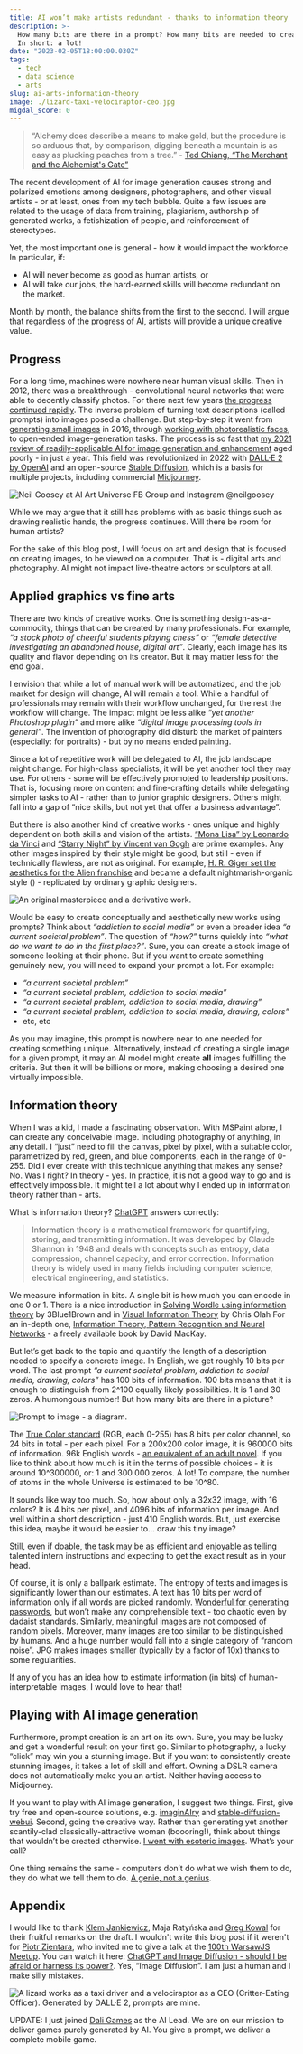 ```yaml
---
title: AI won’t make artists redundant - thanks to information theory
description: >-
  How many bits are there in a prompt? How many bits are needed to create an image?
  In short: a lot!
date: "2023-02-05T18:00:00.030Z"
tags:
  - tech
  - data science
  - arts
slug: ai-arts-information-theory
image: ./lizard-taxi-velociraptor-ceo.jpg
migdal_score: 0
---
```


> “Alchemy does describe a means to make gold, but the procedure is so arduous that, by
> comparison, digging beneath a mountain is as easy as plucking peaches from a tree.” - [Ted Chiang, “The Merchant and the Alchemist's Gate”](https://en.wikipedia.org/wiki/Ted_Chiang)

The recent development of AI for image generation causes strong and polarized emotions among designers, photographers, and other visual artists - or at least, ones from my tech bubble. Quite a few issues are related to the usage of data from training, plagiarism, authorship of generated works, a fetishization of people, and reinforcement of stereotypes.

Yet, the most important one is general - how it would impact the workforce. In particular, if:

- AI will never become as good as human artists, or
- AI will take our jobs, the hard-earned skills will become redundant on the market.

Month by month, the balance shifts from the first to the second. I will argue that regardless of the progress of AI, artists will provide a unique creative value.

## Progress

For a long time, machines were nowhere near human visual skills. Then in 2012, there was a breakthrough - convolutional neural networks that were able to decently classify photos. For there next few years [the progress continued rapidly](https://paperswithcode.com/sota/image-classification-on-imagenet). The inverse problem of turning text descriptions (called prompts) into images posed a challenge. But step-by-step it went from [generating small images](https://arxiv.org/abs/1605.05396) in 2016, through [working with photorealistic faces](https://www.youtube.com/watch?v=kSLJriaOumA), to open-ended image-generation tasks. The process is so fast that [my 2021 review of readily-applicable AI for image generation and enhancement](https://arxiv.org/abs/2107.07397) aged poorly - in just a year. This field was revolutionized in 2022 with [DALL·E 2 by OpenAI](https://openai.com/dall-e-2/) and an open-source [Stable Diffusion](https://stability.ai/blog/stable-diffusion-public-release), which is a basis for multiple projects, including commercial [Midjourney](https://midjourney.com).

![[Neil Goosey at AI Art Universe FB Group](https://www.facebook.com/groups/526007639164475/user/834840710/) and [Instagram @neilgoosey](https://www.instagram.com/neilgoosey/)](./neilgoosey-ai-art.jpg)

While we may argue that it still has problems with as basic things such as drawing realistic hands, the progress continues. Will there be room for human artists?

For the sake of this blog post, I will focus on art and design that is focused on creating images, to be viewed on a computer. That is - digital arts and photography. AI might not impact live-theatre actors or sculptors at all.

## Applied graphics vs fine arts

There are two kinds of creative works. One is something design-as-a-commodity, things that can be created by many professionals. For example, _“a stock photo of cheerful students playing chess”_ or _“female detective investigating an abandoned house, digital art”_. Clearly, each image has its quality and flavor depending on its creator. But it may matter less for the end goal.

I envision that while a lot of manual work will be automatized, and the job market for design will change, AI will remain a tool. While a handful of professionals may remain with their workflow unchanged, for the rest the workflow will change. The impact might be less alike _“yet another Photoshop plugin”_ and more alike _“digital image processing tools in general”_. The invention of photography did disturb the market of painters (especially: for portraits) - but by no means ended painting.

Since a lot of repetitive work will be delegated to AI, the job landscape might change. For high-class specialists, it will be yet another tool they may use. For others - some will be effectively promoted to leadership positions. That is, focusing more on content and fine-crafting details while delegating simpler tasks to AI - rather than to junior graphic designers. Others might fall into a gap of “nice skills, but not yet that offer a business advantage”.

But there is also another kind of creative works - ones unique and highly dependent on both skills and vision of the artists. [“Mona Lisa” by Leonardo da Vinci](https://pl.wikipedia.org/wiki/Mona_Lisa) and [“Starry Night” by Vincent van Gogh](https://en.wikipedia.org/wiki/The_Starry_Night) are prime examples. Any other images inspired by their style might be good, but still - even if technically flawless, are not as original. For example, [H. R. Giger set the aesthetics for the Alien franchise](https://arthive.com/hansruedigiger/works/321698~Necronom_IV) and became a default nightmarish-organic style () - replicated by ordinary graphic designers.

![An original masterpiece and a derivative work.](./starry-doom.jpg)

Would be easy to create conceptually and aesthetically new works using prompts?
Think about _“addiction to social media”_ or even a broader idea _“a current societal problem”_. The question of _“how?”_ turns quickly into _“what do we want to do in the first place?”_. Sure, you can create a stock image of someone looking at their phone. But if you want to create something genuinely new, you will need to expand your prompt a lot. For example:

- _“a current societal problem”_
- _“a current societal problem, addiction to social media”_
- _“a current societal problem, addiction to social media, drawing”_
- _“a current societal problem, addiction to social media, drawing, colors”_
- etc, etc

As you may imagine, this prompt is nowhere near to one needed for creating something unique. Alternatively, instead of creating a single image for a given prompt, it may an AI model might create **all** images fulfilling the criteria. But then it will be billions or more, making choosing a desired one virtually impossible.

## Information theory

When I was a kid, I made a fascinating observation. With MSPaint alone, I can create any conceivable image. Including photography of anything, in any detail. I “just” need to fill the canvas, pixel by pixel, with a suitable color, parametrized by red, green, and blue components, each in the range of 0-255. Did I ever create with this technique anything that makes any sense? No. Was I right? In theory - yes. In practice, it is not a good way to go and is effectively impossible. It might tell a lot about why I ended up in information theory rather than - arts.

What is information theory? [ChatGPT](https://openai.com/blog/chatgpt/) answers correctly:

> Information theory is a mathematical framework for quantifying, storing, and transmitting information. It was developed by Claude Shannon in 1948 and deals with concepts such as entropy, data compression, channel capacity, and error correction. Information theory is widely used in many fields including computer science, electrical engineering, and statistics.

We measure information in bits. A single bit is how much you can encode in one 0 or 1. There is a nice introduction in [Solving Wordle using information theory](https://www.youtube.com/watch?v=v68zYyaEmEA) by 3Blue1Brown and in [Visual Information Theory](http://colah.github.io/posts/2015-09-Visual-Information/) by Chris Olah For an in-depth one, [Information Theory, Pattern Recognition and Neural Networks](http://www.inference.org.uk/itprnn/book.html) - a freely available book by David MacKay.

But let’s get back to the topic and quantify the length of a description needed to specify a concrete image. In English, we get roughly 10 bits per word. The last prompt _“a current societal problem, addiction to social media, drawing, colors”_ has 100 bits of information. 100 bits means that it is enough to distinguish from 2^100 equally likely possibilities. It is 1 and 30 zeros. A humongous number! But how many bits are there in a picture?

![Prompt to image - a diagram.](./prompt-to-image-diagram.png)

The [True Color standard](https://en.wikipedia.org/wiki/Color_depth) (RGB, each 0-255) has 8 bits per color channel, so 24 bits in total - per each pixel. For a 200x200 color image, it is 960000 bits of information. 96k English words - [an equivalent of an adult novel](https://jerichowriters.com/average-novel-wordcount/). If you like to think about how much is it in the terms of possible choices - it is around 10^300000, or: 1 and 300 000 zeros. A lot! To compare, the number of atoms in the whole Universe is estimated to be 10^80.

It sounds like way too much. So, how about only a 32x32 image, with 16 colors? It is 4 bits per pixel, and 4096 bits of information per image. And well within a short description - just 410 English words. But, just exercise this idea, maybe it would be easier to… draw this tiny image?

Still, even if doable, the task may be as efficient and enjoyable as telling talented intern instructions and expecting to get the exact result as in your head.

Of course, it is only a ballpark estimate. The entropy of texts and images is significantly lower than our estimates. A text has 10 bits per word of information only if all words are picked randomly. [Wonderful for generating passwords](https://xkcd.com/936/), but won’t make any comprehensible text - too chaotic even by dadaist standards. Similarly, meaningful images are not composed of random pixels. Moreover, many images are too similar to be distinguished by humans. And a huge number would fall into a single category of “random noise”. JPG makes images smaller (typically by a factor of 10x) thanks to some regularities.

If any of you has an idea how to estimate information (in bits) of human-interpretable images, I would love to hear that!

## Playing with AI image generation

Furthermore, prompt creation is an art on its own. Sure, you may be lucky and get a wonderful result on your first go. Similar to photography, a lucky “click” may win you a stunning image. But if you want to consistently create stunning images, it takes a lot of skill and effort. Owning a DSLR camera does not automatically make you an artist. Neither having access to Midjourney.

If you want to play with AI image generation, I suggest two things. First, give try free and open-source solutions, e.g. [imaginAIry](https://github.com/brycedrennan/imaginAIry) and [stable-diffusion-webui](https://github.com/AUTOMATIC1111/stable-diffusion-webui).
Second, going the creative way. Rather than generating yet another scantily-clad classically-attractive woman (boooring!), think about things that wouldn’t be created otherwise. [I went with esoteric images](https://p.migdal.pl/blog/2022/07/dall-e-2-and-transcendence/). What’s your call?

One thing remains the same - computers don’t do what we wish them to do, they do what we tell them to do. [A genie, not a genius](https://explosm.net/comics/kris-beaker).

## Appendix

I would like to thank [Klem Jankiewicz](https://jankiewiczstudio.com/), Maja Ratyńska and [Greg Kowal](https://www.linkedin.com/in/greg-kowal) for their fruitful remarks on the draft. I wouldn't write this blog post if it weren't for [Piotr Zientara](https://piotrzientara.pl/), who invited me to give a talk at the [100th WarsawJS Meetup](https://warsawjs.com/meetups/100). You can watch it here: [ChatGPT and Image Diffusion - should I be afraid or harness its power?](https://www.youtube.com/watch?v=oEHYzEBv6yg). Yes, “Image Diffusion”. I am just a human and I make silly mistakes.

![[A lizard works as a taxi driver](https://labs.openai.com/s/BjMtgzd4zlrreWQnEHn1cbDn) and [a velociraptor as a CEO](https://www.reddit.com/r/dalle2/comments/v411w9/velociraptor_in_a_suit_studio_portrait_dark_bg/) (Critter-Eating Officer). Generated by DALL·E 2, prompts are mine.](./lizard-taxi-velociraptor-ceo.jpg)

UPDATE: I just joined [Dali Games](http://dali.games/) as the AI Lead. We are on our mission to deliver games purely generated by AI. You give a prompt, we deliver a complete mobile game.
